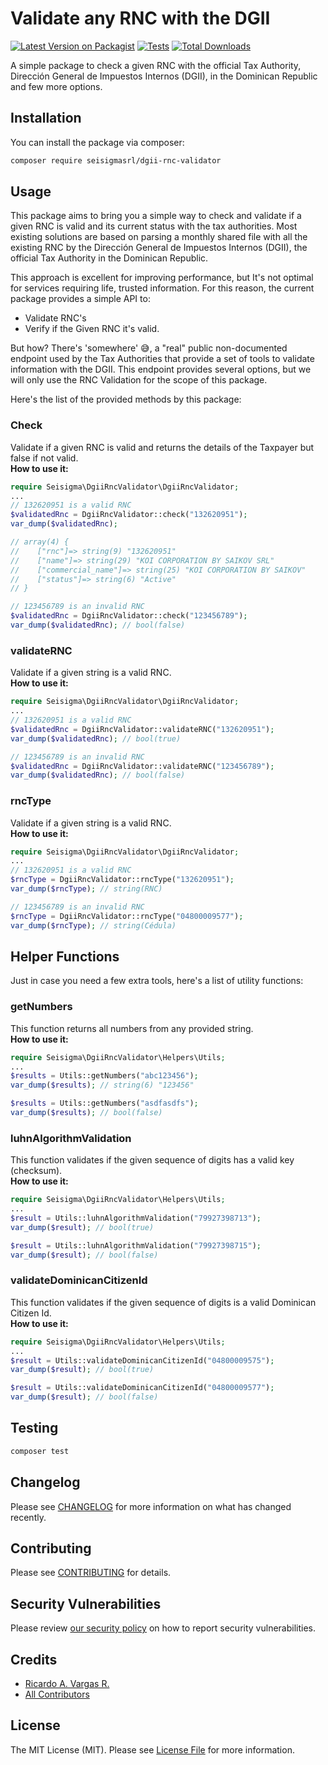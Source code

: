 # Validate any RNC with the DGII

[![Latest Version on Packagist](https://img.shields.io/packagist/v/seisigmasrl/dgii-rnc-validator.svg?style=flat-square)](https://packagist.org/packages/seisigmasrl/dgii-rnc-validator)
[![Tests](https://img.shields.io/github/actions/workflow/status/seisigmasrl/dgii-rnc-validator/run-tests.yml?branch=main&label=tests&style=flat-square)](https://github.com/seisigmasrl/dgii-rnc-validator/actions/workflows/run-tests.yml)
[![Total Downloads](https://img.shields.io/packagist/dt/seisigmasrl/dgii-rnc-validator.svg?style=flat-square)](https://packagist.org/packages/seisigmasrl/dgii-rnc-validator)

A simple package to check a given RNC with the official Tax Authority, Dirección General de Impuestos Internos (DGII), in the Dominican Republic and few more options.

## Installation

You can install the package via composer:

```bash
composer require seisigmasrl/dgii-rnc-validator
```

## Usage
This package aims to bring you a simple way to check and validate if a given RNC is valid and its current status with the tax authorities.
Most existing solutions are based on parsing a monthly shared file with all the existing RNC by the Dirección General de Impuestos Internos (DGII), the official Tax Authority in the Dominican Republic.

This approach is excellent for improving performance, but It's not optimal for services requiring life, trusted information. For this reason, the current package provides a simple API to:
- Validate RNC's
- Verify if the Given RNC it's valid.

But how? There's 'somewhere' 😅, a "real" public non-documented endpoint used by the Tax Authorities that provide a set of tools to validate information with the DGII. This endpoint provides several options, but we will only use the RNC Validation for the scope of this package.

Here's the list of the provided methods by this package:

### Check
Validate if a given RNC is valid and returns the details of the Taxpayer but false if not valid.<br>
__How to use it:__
```php
require Seisigma\DgiiRncValidator\DgiiRncValidator;
...
// 132620951 is a valid RNC
$validatedRnc = DgiiRncValidator::check("132620951");
var_dump($validatedRnc);

// array(4) {
//    ["rnc"]=> string(9) "132620951"
//    ["name"]=> string(29) "KOI CORPORATION BY SAIKOV SRL"
//    ["commercial_name"]=> string(25) "KOI CORPORATION BY SAIKOV"
//    ["status"]=> string(6) "Active"
// }

// 123456789 is an invalid RNC
$validatedRnc = DgiiRncValidator::check("123456789");
var_dump($validatedRnc); // bool(false)
```

### validateRNC
Validate if a given string is a valid RNC.<br>
__How to use it:__
```php
require Seisigma\DgiiRncValidator\DgiiRncValidator;
...
// 132620951 is a valid RNC
$validatedRnc = DgiiRncValidator::validateRNC("132620951");
var_dump($validatedRnc); // bool(true)

// 123456789 is an invalid RNC
$validatedRnc = DgiiRncValidator::validateRNC("123456789");
var_dump($validatedRnc); // bool(false)
```

### rncType
Validate if a given string is a valid RNC.<br>
__How to use it:__
```php
require Seisigma\DgiiRncValidator\DgiiRncValidator;
...
// 132620951 is a valid RNC
$rncType = DgiiRncValidator::rncType("132620951");
var_dump($rncType); // string(RNC)

// 123456789 is an invalid RNC
$rncType = DgiiRncValidator::rncType("04800009577");
var_dump($rncType); // string(Cédula)
```

## Helper Functions
Just in case you need a few extra tools, here's a list of utility functions:

### getNumbers
This function returns all numbers from any provided string.<br>
__How to use it:__
```php
require Seisigma\DgiiRncValidator\Helpers\Utils;
...
$results = Utils::getNumbers("abc123456");
var_dump($results); // string(6) "123456"

$results = Utils::getNumbers("asdfasdfs");
var_dump($results); // bool(false)
```

### luhnAlgorithmValidation
This function validates if the given sequence of digits has a valid key (checksum).<br>
__How to use it:__
```php
require Seisigma\DgiiRncValidator\Helpers\Utils;
...
$result = Utils::luhnAlgorithmValidation("79927398713");
var_dump($result); // bool(true)

$result = Utils::luhnAlgorithmValidation("79927398715");
var_dump($result); // bool(false)
```

### validateDominicanCitizenId
This function validates if the given sequence of digits is a valid Dominican Citizen Id.<br>
__How to use it:__
```php
require Seisigma\DgiiRncValidator\Helpers\Utils;
...
$result = Utils::validateDominicanCitizenId("04800009575");
var_dump($result); // bool(true)

$result = Utils::validateDominicanCitizenId("04800009577");
var_dump($result); // bool(false)
```

## Testing

```bash
composer test
```

## Changelog

Please see [CHANGELOG](CHANGELOG.md) for more information on what has changed recently.

## Contributing

Please see [CONTRIBUTING](.github/CONTRIBUTING.md) for details.

## Security Vulnerabilities

Please review [our security policy](../../security/policy) on how to report security vulnerabilities.

## Credits

- [Ricardo A. Vargas R.](https://github.com/ricardov03)
- [All Contributors](../../contributors)

## License

The MIT License (MIT). Please see [License File](LICENSE.md) for more information.
